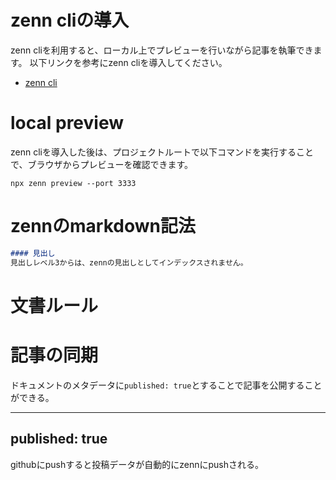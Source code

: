 # zenn cliの導入
zenn cliを利用すると、ローカル上でプレビューを行いながら記事を執筆できます。
以下リンクを参考にzenn cliを導入してください。

- [zenn cli](https://zenn.dev/zenn/articles/install-zenn-cli)

# local preview
zenn cliを導入した後は、プロジェクトルートで以下コマンドを実行することで、ブラウザからプレビューを確認できます。

``` shell
npx zenn preview --port 3333
```


# zennのmarkdown記法

``` markdown
#### 見出し
見出しレベル3からは、zennの見出しとしてインデックスされません。
```

# 文書ルール



# 記事の同期

ドキュメントのメタデータに`published: true`とすることで記事を公開することができる。

---
published: true
---

githubにpushすると投稿データが自動的にzennにpushされる。

